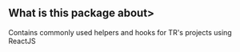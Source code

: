 ## What is this package about>

Contains commonly used helpers and hooks for TR's projects using ReactJS